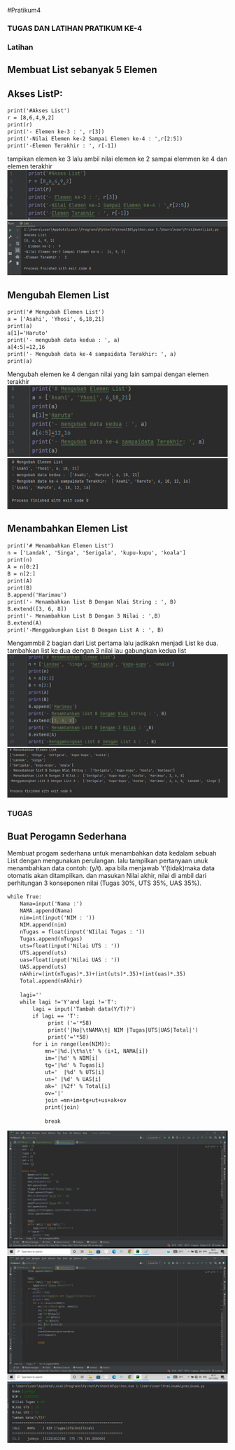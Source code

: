 #Pratikum4
### TUGAS DAN LATIHAN PRATIKUM KE-4
### Latihan

## Membuat List sebanyak 5 Elemen
## Akses ListP:
```
print('#Akses List')
r = [8,6,4,9,2]
print(r)
print('- Elemen ke-3 : ', r[3])
print('-Nilai Elemen ke-2 Sampai Elemen ke-4 : ',r[2:5])
print('-Elemen Terakhir : ', r[-1])
```
tampikan elemen ke 3 lalu ambil nilai elemen ke 2 sampai elemmen ke 4 dan elemen terakhir
![gamabr](ss/foto1.png)
![gambar](ss/foto2.png)

## Mengubah Elemen List
```
print('# Mengubah Elemen List')
a = ['Asahi', 'Yhosi', 6,18,21]
print(a)
a[1]='Haruto'
print('- mengubah data kedua : ', a)
a[4:5]=12,16
print('- Mengubah data ke-4 sampaidata Terakhir: ', a)
print(a)
```
Mengubah elemen ke 4 dengan nilai yang lain sampai dengan elemen terakhir
![gambar](ss/foto3.png)
![gambar](ss/foto4.png)

## Menambahkan Elemen List
```
print('# Menambahkan Elemen List')
n = ['Landak', 'Singa', 'Serigala', 'kupu-kupu', 'koala']
print(n)
A = n[0:2]
B = n[2:]
print(A)
print(B)
B.append('Harimau')
print('- Menambahkan list B Dengan Nlai String : ', B)
B.extend([3, 6, 8])
print('- Menambahkan List B Dengan 3 Nilai : ',B)
B.extend(A)
print('-Menggabungkan List B Dengan List A : ', B)
```
Mengammbil 2 bagian dari List pertama lalu jadikakn menjadi List ke dua. tambahkan list ke dua dengan 3 nilai lau gabungkan kedua list
![gambar](ss/foto5.png)
![gambar](ss/foto6.png)

### TUGAS
## Buat Perogamn Sederhana
Membuat progam sederhana untuk menambahkan data kedalam sebuah List dengan mengunakan perulangan. lalu tampilkan pertanyaan unuk menambahkan data contoh: (y/t). apa bila menjawab 't'(tidak)maka data otomatis akan ditampilkan. dan masukan Nilai akhir, nilai di ambil dari perhitungan 3 konseponen nilai (Tugas 30%, UTS 35%, UAS 35%).

```
while True:
    Nama=input('Nama :')
    NAMA.append(Nama)
    nim=int(input('NIM : '))
    NIM.append(nim)
    nTugas = float(input('NIilai Tugas : '))
    Tugas.append(nTugas)
    uts=float(input('Nilai UTS : '))
    UTS.append(uts)
    uas=float(input('Nilai UAS : '))
    UAS.append(uts)
    nAkhir=(int(nTugas)*.3)+(int(uts)*.35)+(int(uas)*.35)
    Total.append(nAkhir)

    lagi=''
    while lagi !='Y'and lagi !='T':
        lagi = input('Tambah data(Y/T)?')
        if lagi == 'T':
             print ('='*58)
             print('|No|\tNAMA\t| NIM |Tugas|UTS|UAS|Total|')
             print('='*58)
        for i in range(len(NIM)):
            mn='|%d.|\t%s\t' % (i+1, NAMA[i])
            im='|%d' % NIM[i]
            tg='|%d' % Tugas[i]
            ut='  |%d' % UTS[i]
            us=' |%d' % UAS[i]
            ak=' |%2f' % Total[i]
            ov='|'
            join =mn+im+tg+ut+us+ak+ov
            print(join)

            break

```
![gambar](ss/foto7.png)
![gambar](ss/foto8.png)
![gambar](ss/foto9.png)